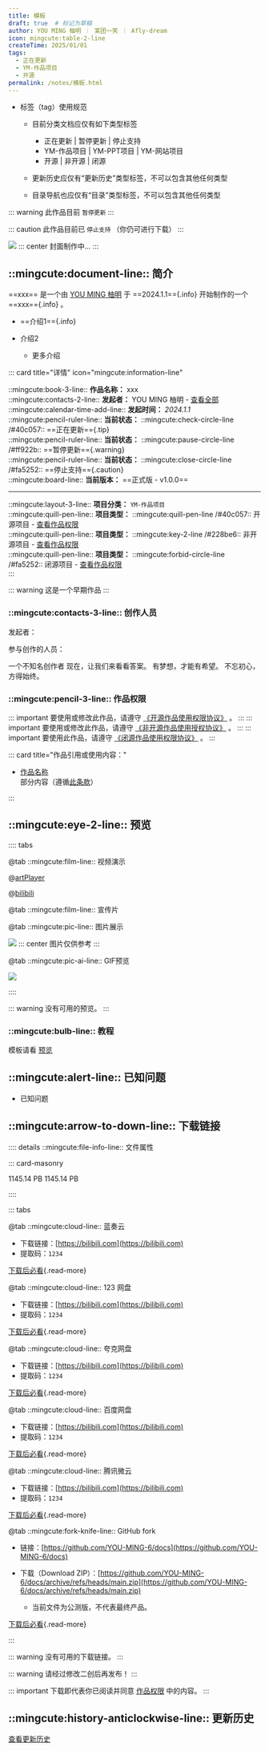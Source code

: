 ```yaml
---
title: 模板
draft: true  # 标记为草稿
author: YOU MING 柚明 ︱ 某团一笑 ︱ Afly-dream
icon: mingcute:table-2-line
createTime: 2025/01/01
tags:
  - 正在更新
  - YM-作品项目
  - 开源
permalink: /notes/模板.html
---
```


- 标签（tag）使用规范

  - 目前分类文档应仅有如下类型标签

    - 正在更新 | 暂停更新 | 停止支持
    - YM-作品项目 | YM-PPT项目 | YM-网站项目
    - 开源 | 非开源 | 闭源

  - 更新历史应仅有“更新历史”类型标签，不可以包含其他任何类型
  - 目录导航也应仅有“目录”类型标签，不可以包含其他任何类型

::: warning 此作品目前 `暂停更新`
:::

::: caution 此作品目前已 `停止支持` （你仍可进行下载）
:::

![](/rc/no-2.png)
::: center
封面制作中...
:::

## ::mingcute:document-line:: 简介

==xxx== 是一个由 [YOU MING 柚明](/notes/更多/工作室.html#you-ming-柚明) 于 ==2024.1.1=={.info} 开始制作的一个 ==xxx=={.info} 。

- ==介绍1=={.info}
- 介绍2

  - 更多介绍

::: card title="详情" icon="mingcute:information-line"

::mingcute:book-3-line:: **作品名称：** xxx  
::mingcute:contacts-2-line:: **发起者：** YOU MING 柚明 - [查看全部](#创作人员)  
::mingcute:calendar-time-add-line:: **发起时间：** *2024.1.1*  
::mingcute:pencil-ruler-line:: **当前状态：** ::mingcute:check-circle-line /#40c057:: ==正在更新=={.tip}  
::mingcute:pencil-ruler-line:: **当前状态：** ::mingcute:pause-circle-line /#ff922b:: ==暂停更新=={.warning}  
::mingcute:pencil-ruler-line:: **当前状态：** ::mingcute:close-circle-line /#fa5252:: ==停止支持=={.caution}  
::mingcute:board-line:: **当前版本：** ==正式版 - v1.0.0==

---

::mingcute:layout-3-line:: **项目分类：** `YM-作品项目`  
::mingcute:quill-pen-line:: **项目类型：** ::mingcute:quill-pen-line /#40c057:: 开源项目 - [查看作品权限](#作品权限)  
::mingcute:quill-pen-line:: **项目类型：** ::mingcute:key-2-line /#228be6:: 非开源项目 - [查看作品权限](#作品权限)  
::mingcute:quill-pen-line:: **项目类型：** ::mingcute:forbid-circle-line /#fa5252:: 闭源项目 - [查看作品权限](#作品权限)  
:::

::: warning 这是一个早期作品
:::

### ::mingcute:contacts-3-line:: 创作人员

发起者：

参与创作的人员：

<LinkCard title="YOU MING 柚明" icon="/rc/ym-ys.png" href="/notes/更多/工作室.html#you-ming-柚明">
    一个不知名创作者
</LinkCard>

<LinkCard title="某团一笑" icon="/rc/tx-2-ys.png" href="/friends/">
    现在，让我们来看看答案。
</LinkCard>

<LinkCard title="Afly-dream" icon="/rc/tx-3-ys.png" href="/friends/">
    有梦想，才能有希望。
</LinkCard>

<LinkCard title="hite404" icon="/rc/tx-4-ys.png" href="/friends/">
    不忘初心，方得始终。
</LinkCard>

### ::mingcute:pencil-3-line:: 作品权限

::: important 要使用或修改此作品，请遵守 [《开源作品使用权限协议》](/notes/协议/开源.html) 。
:::
::: important 要使用或修改此作品，请遵守 [《非开源作品使用授权协议》](/notes/协议/非开源.html) 。
:::
::: important 要使用此作品，请遵守 [《闭源作品使用权限协议》](/notes/协议/闭源.html) 。
:::

::: card title="作品引用或使用内容："

- [作品名称]()  
  部分内容（遵循[此条款]()）

:::

## ::mingcute:eye-2-line:: 预览

:::: tabs

@tab ::mingcute:film-line:: 视频演示

@[artPlayer](https://vdse.bdstatic.com/192d9a98d782d9c74c96f09db9378d93.mp4)

<LinkCard title="哔哩哔哩-链接" icon="mingcute:bilibili-fill" href="https://www.bilibili.com/video/BV1Dq421c7EC"></LinkCard>

@[bilibili](BV1GJ411x7h7)

<LinkCard title="哔哩哔哩 - 合集" icon="mingcute:bilibili-fill" href="https://space.bilibili.com/"></LinkCard>

@tab ::mingcute:film-line:: 宣传片

<LinkCard title="哔哩哔哩" icon="mingcute:bilibili-fill" href="https://www.bilibili.com/video/BV1Dq421c7EC/"></LinkCard>

@tab ::mingcute:pic-line:: 图片展示

![](/rc/no-2.png)
::: center
图片仅供参考
:::

@tab ::mingcute:pic-ai-line:: GIF预览

![](/rc/no-2.png)

::::

::: warning 没有可用的预览。
:::

### ::mingcute:bulb-line:: 教程

模板请看 [预览](#预览)

## ::mingcute:alert-line:: 已知问题

- 已知问题

## ::mingcute:arrow-to-down-line:: 下载链接

:::: details ::mingcute:file-info-line:: 文件属性

::: card-masonry

<Card title="文件名1.zip" icon="mingcute:file-zip-line"><Badge text="安全" type="tip" />
  1145.14 PB
</Card>
<Card title="文件名2.zip" icon="mingcute:file-zip-line"><Badge text="安全" type="tip" />
  1145.14 PB
</Card>

::::

::: tabs

@tab ::mingcute:cloud-line:: 蓝奏云

- 下载链接：[https://bilibili.com](https://bilibili.com)
- 提取码：`1234`

[下载后必看](/notes/更多/必看.html){.read-more}

@tab ::mingcute:cloud-line:: 123 网盘

- 下载链接：[https://bilibili.com](https://bilibili.com)
- 提取码：`1234`

[下载后必看](/notes/更多/必看.html){.read-more}

@tab ::mingcute:cloud-line:: 夸克网盘

- 下载链接：[https://bilibili.com](https://bilibili.com)
- 提取码：`1234`

[下载后必看](/notes/更多/必看.html){.read-more}

@tab ::mingcute:cloud-line:: 百度网盘

- 下载链接：[https://bilibili.com](https://bilibili.com)
- 提取码：`1234`

[下载后必看](/notes/更多/必看.html){.read-more}

@tab ::mingcute:cloud-line:: 腾讯微云

- 下载链接：[https://bilibili.com](https://bilibili.com)
- 提取码：`1234`

[下载后必看](/notes/更多/必看.html){.read-more}

@tab ::mingcute:fork-knife-line:: GitHub fork

- 链接：[https://github.com/YOU-MING-6/docs](https://github.com/YOU-MING-6/docs)
- 下载（Download ZIP）：[https://github.com/YOU-MING-6/docs/archive/refs/heads/main.zip](https://github.com/YOU-MING-6/docs/archive/refs/heads/main.zip)

  - 当前文件为公测版，不代表最终产品。

[下载后必看](/notes/更多/必看.html){.read-more}

:::

::: warning 没有可用的下载链接。
:::

::: warning 请经过修改二创后再发布！
:::

::: important 下载即代表你已阅读并同意 [作品权限](#作品权限) 中的内容。
:::

## ::mingcute:history-anticlockwise-line:: 更新历史

[查看更新历史](/notes/更新历史/模板.html)

